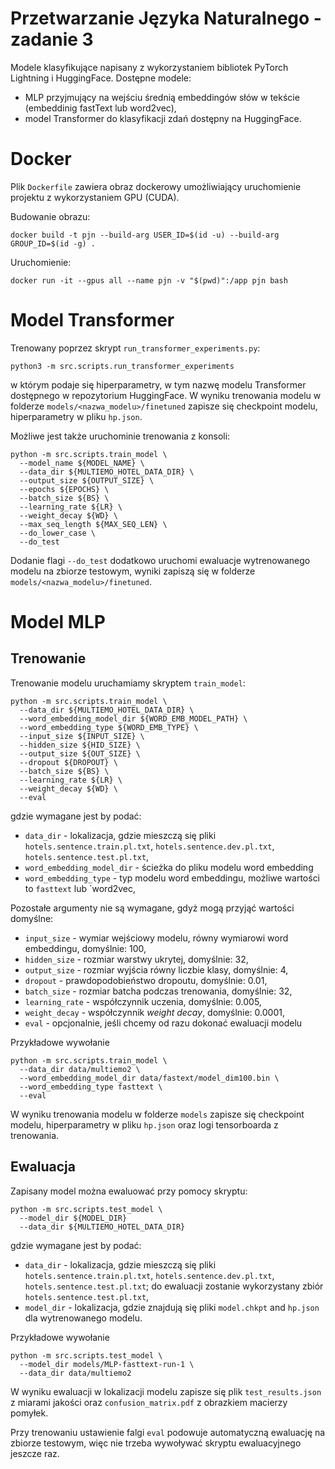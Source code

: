 # Przetwarzanie Języka Naturalnego - zadanie 3

Modele klasyfikujące napisany z wykorzystaniem bibliotek PyTorch Lightning i HuggingFace.
Dostępne modele:
 - MLP przyjmujący na wejściu średnią embeddingów słów w tekście (embeddinig fastText lub word2vec),
 - model Transformer do klasyfikacji zdań dostępny na HuggingFace.

# Docker

Plik `Dockerfile` zawiera obraz dockerowy umożliwiający uruchomienie projektu z wykorzystaniem GPU (CUDA). 

Budowanie obrazu:
```
docker build -t pjn --build-arg USER_ID=$(id -u) --build-arg GROUP_ID=$(id -g) .
```

Uruchomienie:
```
docker run -it --gpus all --name pjn -v "$(pwd)":/app pjn bash
```

# Model Transformer

Trenowany poprzez skrypt `run_transformer_experiments.py`:
```
python3 -m src.scripts.run_transformer_experiments
```
w którym podaje się hiperparametry, w tym nazwę modelu Transformer dostępnego w repozytorium HuggingFace. 
W wyniku trenowania modelu w folderze `models/<nazwa_modelu>/finetuned` zapisze się checkpoint modelu,
hiperparametry w pliku `hp.json`.

Możliwe jest także uruchominie trenowania z konsoli:
```
python -m src.scripts.train_model \
  --model_name ${MODEL_NAME} \
  --data_dir ${MULTIEMO_HOTEL_DATA_DIR} \
  --output_size ${OUTPUT_SIZE} \
  --epochs ${EPOCHS} \
  --batch_size ${BS} \
  --learning_rate ${LR} \
  --weight_decay ${WD} \
  --max_seq_length ${MAX_SEQ_LEN} \
  --do_lower_case \
  --do_test
```
Dodanie flagi `--do_test` dodatkowo uruchomi ewaluacje wytrenowanego modelu na zbiorze testowym, wyniki zapiszą się 
w folderze `models/<nazwa_modelu>/finetuned`.

# Model MLP

## Trenowanie 

Trenowanie modelu uruchamiamy skryptem `train_model`:
```
python -m src.scripts.train_model \
  --data_dir ${MULTIEMO_HOTEL_DATA_DIR} \
  --word_embedding_model_dir ${WORD_EMB_MODEL_PATH} \
  --word_embedding_type ${WORD_EMB_TYPE} \
  --input_size ${INPUT_SIZE} \
  --hidden_size ${HID_SIZE} \
  --output_size ${OUT_SIZE} \
  --dropout ${DROPOUT} \
  --batch_size ${BS} \
  --learning_rate ${LR} \
  --weight_decay ${WD} \
  --eval
```
gdzie wymagane jest by podać:
 - `data_dir` - lokalizacja, gdzie mieszczą się pliki `hotels.sentence.train.pl.txt`, 
   `hotels.sentence.dev.pl.txt`, `hotels.sentence.test.pl.txt`,
 - `word_embedding_model_dir` - ścieżka do pliku modelu word embedding
 - `word_embedding_type` - typ modelu word embeddingu, możliwe wartości to `fasttext` lub `word2vec,
 
Pozostałe argumenty nie są wymagane, gdyż mogą przyjąć wartości domyślne:
 - `input_size` - wymiar wejściowy modelu, równy wymiarowi word embeddingu, domyślnie: 100,
 - `hidden_size` - rozmiar warstwy ukrytej, domyślnie: 32,
 - `output_size` - rozmiar wyjścia równy liczbie klasy, domyślnie: 4,
 - `dropout` - prawdopodobieństwo dropoutu, domyślnie: 0.01,
 - `batch_size` - rozmiar batcha podczas trenowania, domyślnie: 32,
 - `learning_rate` - współczynnik uczenia, domyślnie: 0.005,
 - `weight_decay` - współczynnik _weight decay_, domyślnie: 0.0001,
 - `eval` - opcjonalnie, jeśli chcemy od razu dokonać ewaluacji modelu

Przykładowe wywołanie
```
python -m src.scripts.train_model \
  --data_dir data/multiemo2 \
  --word_embedding_model_dir data/fastext/model_dim100.bin \
  --word_embedding_type fasttext \
  --eval
```

W wyniku trenowania modelu w folderze `models` zapisze się checkpoint modelu, hiperparametry w pliku
`hp.json` oraz logi tensorboarda z trenowania.

## Ewaluacja

Zapisany model można ewaluować przy pomocy skryptu:
```
python -m src.scripts.test_model \
  --model_dir ${MODEL_DIR}
  --data_dir ${MULTIEMO_HOTEL_DATA_DIR}
```
gdzie wymagane jest by podać:
 - `data_dir` - lokalizacja, gdzie mieszczą się pliki `hotels.sentence.train.pl.txt`, 
   `hotels.sentence.dev.pl.txt`, `hotels.sentence.test.pl.txt`; do ewaluacji zostanie wykorzystany zbiór
    `hotels.sentence.test.pl.txt`,
 - `model_dir` - lokalizacja, gdzie znajdują się pliki `model.chkpt` and `hp.json` dla wytrenowanego modelu.

Przykładowe wywołanie
```
python -m src.scripts.test_model \
  --model_dir models/MLP-fasttext-run-1 \
  --data_dir data/multiemo2
```
W wyniku ewaluacji w lokalizacji modelu zapisze się plik `test_results.json` z miarami jakości
oraz `confusion_matrix.pdf` z obrazkiem macierzy pomyłek.

Przy trenowaniu ustawienie falgi `eval` podowuje automatyczną ewaluację na zbiorze testowym, 
więc nie trzeba wywoływać skryptu ewaluacyjnego jeszcze raz.

